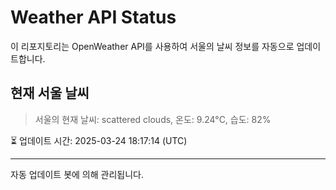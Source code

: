 
# Weather API Status

이 리포지토리는 OpenWeather API를 사용하여 서울의 날씨 정보를 자동으로 업데이트합니다.

## 현재 서울 날씨
> 서울의 현재 날씨: scattered clouds, 온도: 9.24°C, 습도: 82%

⏳ 업데이트 시간: 2025-03-24 18:17:14 (UTC)

---
자동 업데이트 봇에 의해 관리됩니다.
